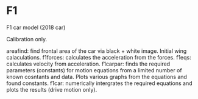 # F1
F1 car model (2018 car)

Calibration only.

areafind: find frontal area of the car via black + white image. Initial wing calaculations. 
f1forces: calculates the acceleration from the forces.
f1eqs: calculates velocity from acceleration.
f1carpar: finds the required parameters (constants) for motion equations from a limited number of known cosntants and data. Plots various graphs from the equations and found constants.
f1car: numerically intergrates the required equations and plots the results (drive motion only).
